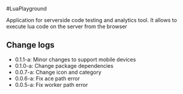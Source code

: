 #LuaPlayground


Application for serverside code testing and analytics tool.
It allows to execute lua code on the server from the browser

## Change logs
* 0.1.1-a: Minor changes to support mobile devices
* 0.1.0-a: Change package dependencies
* 0.0.7-a: Change icon and category
* 0.0.6-a: Fix ace path error
* 0.0.5-a: Fix worker path error